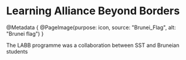 # Learning Alliance Beyond Borders

@Metadata {
    @PageImage(purpose: icon, source: "Brunei_Flag", alt: "Brunei flag")
}

The LABB programme was a collaboration between SST and Bruneian students